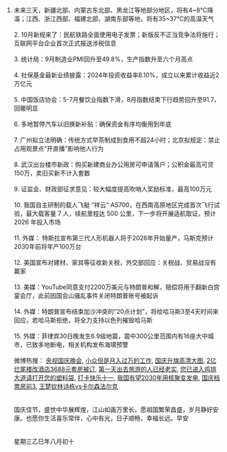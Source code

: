 1. 未来三天，新疆北部、内蒙古东北部、黑龙江等地部分地区，将有4~8℃降温；江西、浙江西部、福建北部、湖南东部等地，将有35~37℃的高温天气 </br></br> 2. 10月新规来了：民航铁路全面使用电子发票；新版反不正当竞争法将施行；互联网平台企业首次正式报送涉税信息 </br></br> 3. 统计局：9月制造业PMI回升至49.8%，生产指数升至六个月高点 </br></br> 4. 社保基金最新业绩披露：2024年投资收益率8.10%，成立以来累计收益近2万亿元 </br></br> 5. 中国饭店协会：5-7月餐饮业指数下滑，8月指数结束下行趋势回升至91.7，回暖明显 </br></br> 6. 多地暂停汽车以旧换新补贴：确保资金有序均衡用到年底 </br></br> 7. 广州拟立法明确：传统方式早茶制成到食用不超24小时；北京拟规定：禁止占用观景点“开直播”影响他人行为 </br></br> 8. 武汉出台楼市新政：购买新建商业办公用房可申请落户；公积金最高可贷150万，卖旧买新不计入套数 </br></br> 9. 证监会、财政部征求意见：较大幅度提高吹哨人奖励标准，最高100万元 </br></br> 10. 我国自主研制的载人飞艇 “祥云” AS700，在西南高原地区完成首次飞行试验，最大载客量 7 人，续航里程达 500 公里，下一步将开展适航取证，预计 2026 年投入市场 </br></br> 11. 外媒： 特斯拉宣布第三代人形机器人将于2026年开始量产，马斯克预计2030年前将年产100万台 </br></br> 12. 美国宣布对建材、家具等征收新关税，外交部回应：关税战、贸易战没有赢家 </br></br> 13. 美媒：YouTube同意支付2200万美元与特朗普和解，赔偿将用于翻新白宫宴会厅，此前因国会山骚乱事件关闭特朗普账号被起诉 </br></br> 14. 外媒：特朗普宣布结束加沙冲突的“20点计划”，将给哈马斯3至4天时间来回应，若哈马斯拒绝，将全力支持以色列摧毁哈马斯 </br></br> 15. 外媒：菲律宾30日晚发生6.9级地震，震中300公里范围内有16座大中城市，已致多地断电，相关机构发布海啸预警 </br></br> 微博热搜：  [央视国庆晚会](https://s.weibo.com/weibo?q=%E5%A4%AE%E8%A7%86%E5%9B%BD%E5%BA%86%E6%99%9A%E4%BC%9A),  [小众但是月入过万的工作](https://s.weibo.com/weibo?q=%E5%B0%8F%E4%BC%97%E4%BD%86%E6%98%AF%E6%9C%88%E5%85%A5%E8%BF%87%E4%B8%87%E7%9A%84%E5%B7%A5%E4%BD%9C),  [国庆升旗高清大图](https://s.weibo.com/weibo?q=%E5%9B%BD%E5%BA%86%E5%8D%87%E6%97%97%E9%AB%98%E6%B8%85%E5%A4%A7%E5%9B%BE),  [2亿烂尾楼改酒店3688元套房被订](https://s.weibo.com/weibo?q=2%E4%BA%BF%E7%83%82%E5%B0%BE%E6%A5%BC%E6%94%B9%E9%85%92%E5%BA%973688%E5%85%83%E5%A5%97%E6%88%BF%E8%A2%AB%E8%AE%A2),  [第一天出去旅游的人已经老实](https://s.weibo.com/weibo?q=%E7%AC%AC%E4%B8%80%E5%A4%A9%E5%87%BA%E5%8E%BB%E6%97%85%E6%B8%B8%E7%9A%84%E4%BA%BA%E5%B7%B2%E7%BB%8F%E8%80%81%E5%AE%9E),  [您已进入鸡排大道请打开您的塑料袋](https://s.weibo.com/weibo?q=%E6%82%A8%E5%B7%B2%E8%BF%9B%E5%85%A5%E9%B8%A1%E6%8E%92%E5%A4%A7%E9%81%93%E8%AF%B7%E6%89%93%E5%BC%80%E6%82%A8%E7%9A%84%E5%A1%91%E6%96%99%E8%A2%8B),  [打卡快乐十一](https://s.weibo.com/weibo?q=%E6%89%93%E5%8D%A1%E5%BF%AB%E4%B9%90%E5%8D%81%E4%B8%80),  [我国有望2030年用核聚变发电](https://s.weibo.com/weibo?q=%E6%88%91%E5%9B%BD%E6%9C%89%E6%9C%9B2030%E5%B9%B4%E7%94%A8%E6%A0%B8%E8%81%9A%E5%8F%98%E5%8F%91%E7%94%B5),  [国庆档票房前3](https://s.weibo.com/weibo?q=%E5%9B%BD%E5%BA%86%E6%A1%A3%E7%A5%A8%E6%88%BF%E5%89%8D3),  [王楚钦林诗栋vs卡尔森法尔克](https://s.weibo.com/weibo?q=%E7%8E%8B%E6%A5%9A%E9%92%A6%E6%9E%97%E8%AF%97%E6%A0%8Bvs%E5%8D%A1%E5%B0%94%E6%A3%AE%E6%B3%95%E5%B0%94%E5%85%8B)
</br></br></br>国庆佳节，盛世中华展辉煌，江山如画万里长，愿祖国繁荣昌盛，岁月静好安康。也愿你生活喜乐常伴，心中有光，日子顺畅，幸福长远。早安</br></br></br>星期三乙巳年八月初十